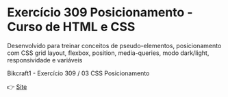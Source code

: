 # Exercício 309 Posicionamento - Curso de HTML e CSS

Desenvolvido para treinar conceitos de pseudo-elementos, posicionamento com CSS grid layout, flexbox, position, media-queries, modo dark/light, responsividade e variáveis

Bikcraft1 - Exercício 309 / 03 CSS Posicionamento

👉 [Site](https://paginabikecraft.netlify.app/)

